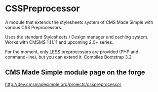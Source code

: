 CSSPreprocessor
===============

A module that extends the stylesheets system of CMS Made Simple with various CSS Preprocessors.

Uses the standard Stylesheets / Design manager and caching system. Works with CMSMS 1.11.11 and upcoming 2.0+ series. 

For the moment, only LESS preprocessors are provided (PHP and command-line), but you can extend it. Compiles Bootstrap 3.2

CMS Made Simple module page on the forge
----------------------------------------
http://dev.cmsmadesimple.org/projects/csspreprocessor